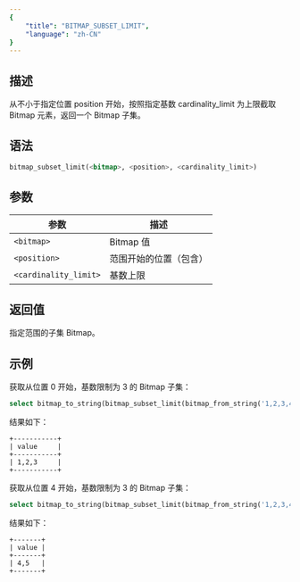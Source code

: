 ```yaml
---
{
    "title": "BITMAP_SUBSET_LIMIT",
    "language": "zh-CN"
}
---
```


<!-- 
Licensed to the Apache Software Foundation (ASF) under one
or more contributor license agreements.  See the NOTICE file
distributed with this work for additional information
regarding copyright ownership.  The ASF licenses this file
to you under the Apache License, Version 2.0 (the
"License"); you may not use this file except in compliance
with the License.  You may obtain a copy of the License at

  http://www.apache.org/licenses/LICENSE-2.0

Unless required by applicable law or agreed to in writing,
software distributed under the License is distributed on an
"AS IS" BASIS, WITHOUT WARRANTIES OR CONDITIONS OF ANY
KIND, either express or implied.  See the License for the
specific language governing permissions and limitations
under the License.
-->

## 描述

从不小于指定位置 position 开始，按照指定基数 cardinality_limit 为上限截取 Bitmap 元素，返回一个 Bitmap 子集。

## 语法

```sql
bitmap_subset_limit(<bitmap>, <position>, <cardinality_limit>)
```

## 参数

| 参数                    | 描述          |
|-----------------------|-------------|
| `<bitmap>`            | Bitmap 值    |
| `<position>`          | 范围开始的位置（包含） |
| `<cardinality_limit>` | 基数上限        |

## 返回值

指定范围的子集 Bitmap。

## 示例

获取从位置 0 开始，基数限制为 3 的 Bitmap 子集：

```sql
select bitmap_to_string(bitmap_subset_limit(bitmap_from_string('1,2,3,4,5'), 0, 3)) value;
```

结果如下：

```text
+-----------+
| value     |
+-----------+
| 1,2,3     |
+-----------+
```

获取从位置 4 开始，基数限制为 3 的 Bitmap 子集：

```sql
select bitmap_to_string(bitmap_subset_limit(bitmap_from_string('1,2,3,4,5'), 4, 3)) value;
```

结果如下：

```text
+-------+
| value |
+-------+
| 4,5   |
+-------+
```
